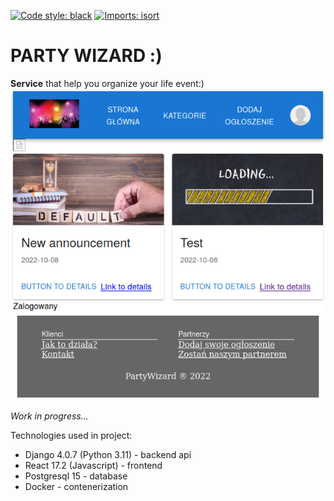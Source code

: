 [![Code style: black](https://img.shields.io/badge/code%20style-black-000000.svg)](https://github.com/psf/black)
[![Imports: isort](https://img.shields.io/badge/%20imports-isort-%231674b1?style=flat&labelColor=ef8336)](https://pycqa.github.io/isort/)

# PARTY WIZARD :)

**Service** that help you organize your life event:)
![image](img.png)

_Work in progress..._

Technologies used in project:

-   Django 4.0.7 (Python 3.11) - backend api
-   React 17.2 (Javascript) - frontend
-   Postgresql 15 - database
-   Docker - contenerization

